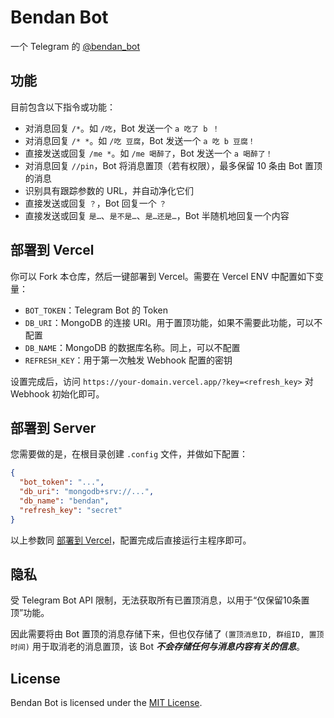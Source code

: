 # Bendan Bot

一个 Telegram 的 [@bendan_bot](https://t.me/bendan_bot)

## 功能

目前包含以下指令或功能：

- 对消息回复 `/*`。如 `/吃`，Bot 发送一个 `a 吃了 b ！`
- 对消息回复 `/* *`。如 `/吃 豆腐`，Bot 发送一个 `a 吃 b 豆腐！`
- 直接发送或回复 `/me *`。如 `/me 喝醉了`，Bot 发送一个 `a 喝醉了！`
- 对消息回复 `//pin`，Bot 将消息置顶（若有权限），最多保留 10 条由 Bot 置顶的消息
- 识别具有跟踪参数的 URL，并自动净化它们
- 直接发送或回复 `？`，Bot 回复一个 `？`
- 直接发送或回复 `是…`、`是不是…`、`是…还是…`，Bot 半随机地回复一个内容

## 部署到 Vercel

你可以 Fork 本仓库，然后一键部署到 Vercel。需要在 Vercel ENV 中配置如下变量：

- `BOT_TOKEN`：Telegram Bot 的 Token
- `DB_URI`：MongoDB 的连接 URI。用于置顶功能，如果不需要此功能，可以不配置
- `DB_NAME`：MongoDB 的数据库名称。同上，可以不配置
- `REFRESH_KEY`：用于第一次触发 Webhook 配置的密钥

设置完成后，访问 `https://your-domain.vercel.app/?key=<refresh_key>` 对 Webhook 初始化即可。

## 部署到 Server

您需要做的是，在根目录创建 `.config` 文件，并做如下配置：

```json
{
  "bot_token": "...",
  "db_uri": "mongodb+srv://...",
  "db_name": "bendan",
  "refresh_key": "secret"
}
```

以上参数同 [部署到 Vercel](#部署到-vercel)，配置完成后直接运行主程序即可。

## 隐私

受 Telegram Bot API 限制，无法获取所有已置顶消息，以用于“仅保留10条置顶”功能。

因此需要将由 Bot 置顶的消息存储下来，但也仅存储了 `(置顶消息ID, 群组ID, 置顶时间)` 用于取消老的消息置顶，该 Bot ***不会存储任何与消息内容有关的信息***。

## License

Bendan Bot is licensed under the [MIT License](https://github.com/sxyazi/bendan/blob/master/LICENSE).
